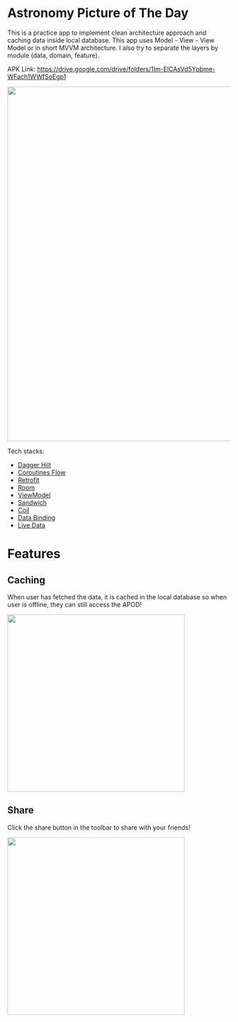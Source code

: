 # Astronomy Picture of The Day

This is a practice app to implement clean architecture approach and caching data inside local database. This app uses Model - View - View Model or in short MVVM architecture.
I also try to separate the layers by module (data, domain, feature).

APK Link: https://drive.google.com/drive/folders/1Im-ElCAsVd5Ypbme-WFach1WWfSoEgp1

<img src="https://user-images.githubusercontent.com/32363208/163707322-7a300900-8ed7-4b0d-b09d-2727416dfeb3.png" width=800/>

Tech stacks:
- [Dagger Hilt](https://dagger.dev/hilt/)
- [Coroutines Flow](https://developer.android.com/kotlin/flow)
- [Retrofit](https://square.github.io/retrofit/)
- [Room](https://developer.android.com/jetpack/androidx/releases/room?gclid=CjwKCAjw9e6SBhB2EiwA5myr9pZNVzZTPdatv1KbEl9wkqbTSoT6QFzSLrvHT_F5udnkcbbxD8kygxoCuT4QAvD_BwE&gclsrc=aw.ds)
- [ViewModel](https://developer.android.com/topic/libraries/architecture/viewmodel)
- [Sandwich](https://github.com/skydoves/sandwich)
- [Coil](https://github.com/coil-kt/coil)
- [Data Binding](https://developer.android.com/topic/libraries/data-binding)
- [Live Data](https://developer.android.com/topic/libraries/architecture/livedata)

# Features

## Caching
When user has fetched the data, it is cached in the local database so when user is offline, they can still access the APOD!

<img src="https://user-images.githubusercontent.com/32363208/163707543-cdcec8dd-58f4-475f-bbab-4726b6a8449d.jpg" width=400/>

## Share
Click the share button in the toolbar to share with your friends!

<img src="https://user-images.githubusercontent.com/32363208/163707599-4e87bc64-72a2-46fb-a323-cc6f796dd1ca.jpg" width=400/>
